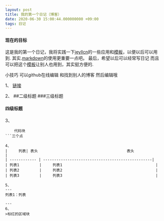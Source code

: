 ```yaml
---
layout: post
title: 我的第一个日记（博客）
date: 2020-06-30 15:00:44.000000000 +09:00
tags: 日记
---
```

#### 现在的目标  
这是我的第一个日记，我将实践一下[jeyllcn](http://jekyllcn.com/docs/posts/)的一些应用和[模板](http://jekyllcn.com/docs/templates/)，以便以后可以用到.
其实.[markdown](https://www.runoob.com/markdown/md-tutorial.html)的使用更重要一点吧。
最后，希望以后可以经常写日记 而且可以把这个[模板](https://github.com/messliyan/messliyan.github.io)让别人也用到，其实挺方便的.

小技巧 可以github在线编辑 和找到别人的博客 然后编辑哦

1、
[链接](https://www.runoob.com/markdown/md-tutorial.html)

2、
##二级标题
###三级标题
#### 四级标题

 
3、
```三个左上角
    代码块
```三个点

4、
|     列表| 表头                                        表头            |
| ------------ | -------------------------------------------------|
| 列表1         |     列表1                                          |
| 列表2         |     列表2                                          |
| 列表3         |     列表3                                          |

5、
---
列表1：列表

---
6、
>标红的区域块


